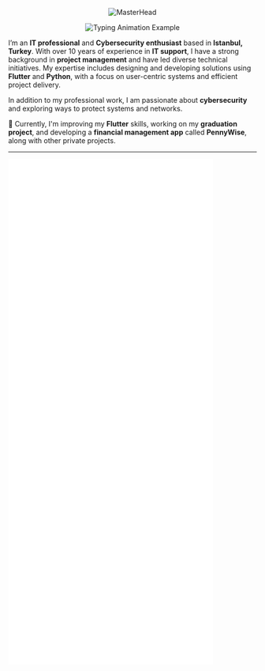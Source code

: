 <p align="center">
  <img src="https://i.imgur.com/rrnIqDe.gif" alt="MasterHead">
</p>

<p align="center">
  <img src="https://readme-typing-svg.demolab.com/?lines=Ahmet%20Abed;Hello%20everyone&font=Fira%20Code&center=true&width=500&height=70&duration=3000&pause=1000&color=ffffff" alt="Typing Animation Example">
</p>

I’m an **IT professional** and **Cybersecurity enthusiast** based in **Istanbul, Turkey**. With over 10 years of experience in **IT support**, I have a strong background in **project management** and have led diverse technical initiatives. My expertise includes designing and developing solutions using **Flutter** and **Python**, with a focus on user-centric systems and efficient project delivery.

In addition to my professional work, I am passionate about **cybersecurity** and exploring ways to protect systems and networks.

🌱 Currently, I'm improving my **Flutter** skills, working on my **graduation project**, and developing a **financial management app** called **PennyWise**, along with other private projects.

---

![Metrics](/github-metrics.svg)
